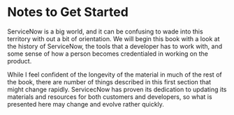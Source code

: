 # Notes to Get Started

ServiceNow is a big world, and it can be confusing to wade into this territory with out a bit of orientation. We will begin this book with a look at the history of ServiceNow, the tools that a developer has to work with, and some sense of how a person becomes credentialed in working on the product.

While I feel confident of the longevity of the material in much of the rest of the book, there are number of things described in this first section that might change rapidly. ServicecNow has proven its dedication to updating its materials and resources for both customers and developers, so what is presented here may change and evolve rather quickly.

